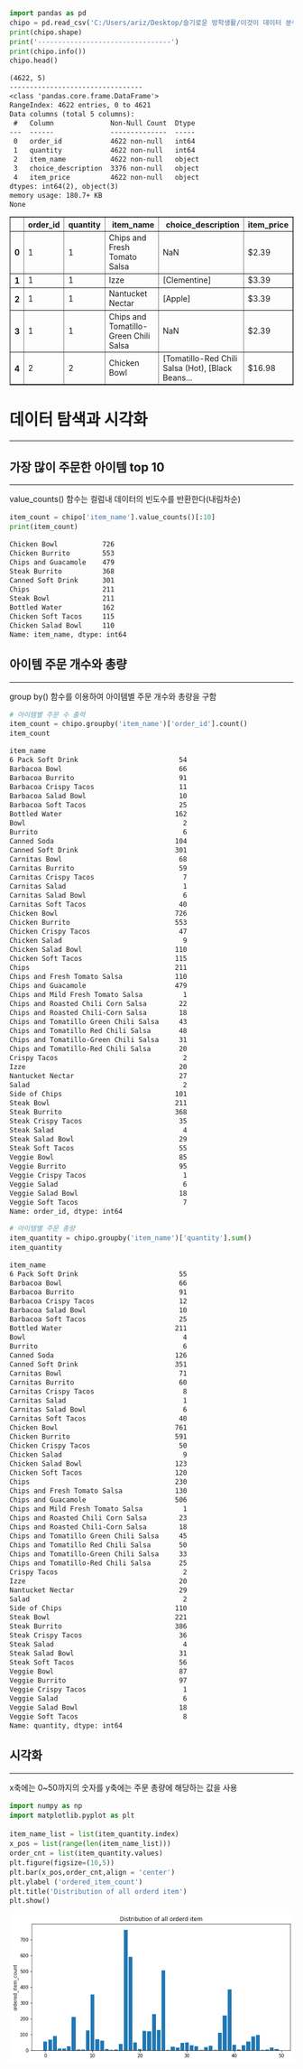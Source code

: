 ```python
import pandas as pd
chipo = pd.read_csv('C:/Users/ariz/Desktop/슬기로운 방학생활/이것이 데이터 분석이다/data/chipotle.tsv',sep='\t')
print(chipo.shape)
print('---------------------------------')
print(chipo.info())      
chipo.head()
```

    (4622, 5)
    ---------------------------------
    <class 'pandas.core.frame.DataFrame'>
    RangeIndex: 4622 entries, 0 to 4621
    Data columns (total 5 columns):
     #   Column              Non-Null Count  Dtype 
    ---  ------              --------------  ----- 
     0   order_id            4622 non-null   int64 
     1   quantity            4622 non-null   int64 
     2   item_name           4622 non-null   object
     3   choice_description  3376 non-null   object
     4   item_price          4622 non-null   object
    dtypes: int64(2), object(3)
    memory usage: 180.7+ KB
    None
    




<div>
<style scoped>
    .dataframe tbody tr th:only-of-type {
        vertical-align: middle;
    }

    .dataframe tbody tr th {
        vertical-align: top;
    }

    .dataframe thead th {
        text-align: right;
    }
</style>
<table border="1" class="dataframe">
  <thead>
    <tr style="text-align: right;">
      <th></th>
      <th>order_id</th>
      <th>quantity</th>
      <th>item_name</th>
      <th>choice_description</th>
      <th>item_price</th>
    </tr>
  </thead>
  <tbody>
    <tr>
      <th>0</th>
      <td>1</td>
      <td>1</td>
      <td>Chips and Fresh Tomato Salsa</td>
      <td>NaN</td>
      <td>$2.39</td>
    </tr>
    <tr>
      <th>1</th>
      <td>1</td>
      <td>1</td>
      <td>Izze</td>
      <td>[Clementine]</td>
      <td>$3.39</td>
    </tr>
    <tr>
      <th>2</th>
      <td>1</td>
      <td>1</td>
      <td>Nantucket Nectar</td>
      <td>[Apple]</td>
      <td>$3.39</td>
    </tr>
    <tr>
      <th>3</th>
      <td>1</td>
      <td>1</td>
      <td>Chips and Tomatillo-Green Chili Salsa</td>
      <td>NaN</td>
      <td>$2.39</td>
    </tr>
    <tr>
      <th>4</th>
      <td>2</td>
      <td>2</td>
      <td>Chicken Bowl</td>
      <td>[Tomatillo-Red Chili Salsa (Hot), [Black Beans...</td>
      <td>$16.98</td>
    </tr>
  </tbody>
</table>
</div>



# 데이터 탐색과 시각화
---


## 가장 많이 주문한 아이템 top 10
---
value_counts() 함수는 컬럼내 데이터의 빈도수를 반환한다(내림차순)


```python
item_count = chipo['item_name'].value_counts()[:10]
print(item_count)

```

    Chicken Bowl           726
    Chicken Burrito        553
    Chips and Guacamole    479
    Steak Burrito          368
    Canned Soft Drink      301
    Chips                  211
    Steak Bowl             211
    Bottled Water          162
    Chicken Soft Tacos     115
    Chicken Salad Bowl     110
    Name: item_name, dtype: int64
    

## 아이템 주문 개수와 총량
---
group by() 함수를 이용하여 아이템별 주문 개수와 총량을 구함


```python
# 아이템별 주문 수 출력
item_count = chipo.groupby('item_name')['order_id'].count()
item_count
```




    item_name
    6 Pack Soft Drink                         54
    Barbacoa Bowl                             66
    Barbacoa Burrito                          91
    Barbacoa Crispy Tacos                     11
    Barbacoa Salad Bowl                       10
    Barbacoa Soft Tacos                       25
    Bottled Water                            162
    Bowl                                       2
    Burrito                                    6
    Canned Soda                              104
    Canned Soft Drink                        301
    Carnitas Bowl                             68
    Carnitas Burrito                          59
    Carnitas Crispy Tacos                      7
    Carnitas Salad                             1
    Carnitas Salad Bowl                        6
    Carnitas Soft Tacos                       40
    Chicken Bowl                             726
    Chicken Burrito                          553
    Chicken Crispy Tacos                      47
    Chicken Salad                              9
    Chicken Salad Bowl                       110
    Chicken Soft Tacos                       115
    Chips                                    211
    Chips and Fresh Tomato Salsa             110
    Chips and Guacamole                      479
    Chips and Mild Fresh Tomato Salsa          1
    Chips and Roasted Chili Corn Salsa        22
    Chips and Roasted Chili-Corn Salsa        18
    Chips and Tomatillo Green Chili Salsa     43
    Chips and Tomatillo Red Chili Salsa       48
    Chips and Tomatillo-Green Chili Salsa     31
    Chips and Tomatillo-Red Chili Salsa       20
    Crispy Tacos                               2
    Izze                                      20
    Nantucket Nectar                          27
    Salad                                      2
    Side of Chips                            101
    Steak Bowl                               211
    Steak Burrito                            368
    Steak Crispy Tacos                        35
    Steak Salad                                4
    Steak Salad Bowl                          29
    Steak Soft Tacos                          55
    Veggie Bowl                               85
    Veggie Burrito                            95
    Veggie Crispy Tacos                        1
    Veggie Salad                               6
    Veggie Salad Bowl                         18
    Veggie Soft Tacos                          7
    Name: order_id, dtype: int64




```python
# 아이템별 주문 총량
item_quantity = chipo.groupby('item_name')['quantity'].sum()
item_quantity
```




    item_name
    6 Pack Soft Drink                         55
    Barbacoa Bowl                             66
    Barbacoa Burrito                          91
    Barbacoa Crispy Tacos                     12
    Barbacoa Salad Bowl                       10
    Barbacoa Soft Tacos                       25
    Bottled Water                            211
    Bowl                                       4
    Burrito                                    6
    Canned Soda                              126
    Canned Soft Drink                        351
    Carnitas Bowl                             71
    Carnitas Burrito                          60
    Carnitas Crispy Tacos                      8
    Carnitas Salad                             1
    Carnitas Salad Bowl                        6
    Carnitas Soft Tacos                       40
    Chicken Bowl                             761
    Chicken Burrito                          591
    Chicken Crispy Tacos                      50
    Chicken Salad                              9
    Chicken Salad Bowl                       123
    Chicken Soft Tacos                       120
    Chips                                    230
    Chips and Fresh Tomato Salsa             130
    Chips and Guacamole                      506
    Chips and Mild Fresh Tomato Salsa          1
    Chips and Roasted Chili Corn Salsa        23
    Chips and Roasted Chili-Corn Salsa        18
    Chips and Tomatillo Green Chili Salsa     45
    Chips and Tomatillo Red Chili Salsa       50
    Chips and Tomatillo-Green Chili Salsa     33
    Chips and Tomatillo-Red Chili Salsa       25
    Crispy Tacos                               2
    Izze                                      20
    Nantucket Nectar                          29
    Salad                                      2
    Side of Chips                            110
    Steak Bowl                               221
    Steak Burrito                            386
    Steak Crispy Tacos                        36
    Steak Salad                                4
    Steak Salad Bowl                          31
    Steak Soft Tacos                          56
    Veggie Bowl                               87
    Veggie Burrito                            97
    Veggie Crispy Tacos                        1
    Veggie Salad                               6
    Veggie Salad Bowl                         18
    Veggie Soft Tacos                          8
    Name: quantity, dtype: int64



## 시각화
---
x축에는 0~50까지의 숫자를 y축에는 주문 총량에 해당하는 값을 사용 


```python
import numpy as np
import matplotlib.pyplot as plt

item_name_list = list(item_quantity.index)
x_pos = list(range(len(item_name_list)))
order_cnt = list(item_quantity.values)
plt.figure(figsize=(10,5))
plt.bar(x_pos,order_cnt,align = 'center')
plt.ylabel ('ordered_item_count')
plt.title('Distribution of all orderd item')
plt.show()
```


![png](output_8_0.png)


